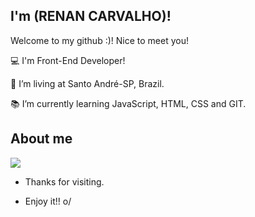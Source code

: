 
## I'm (RENAN CARVALHO)!

Welcome to my github :)! Nice to meet you! 
 
:computer: I'm Front-End Developer!

:house_with_garden: I’m living at Santo André-SP, Brazil.

:books: I’m currently learning JavaScript, HTML, CSS and GIT.


## About me

<img src="{https://img.shields.io/badge/LinkedIn-0077B5?style=for-the-badge&logo=linkedin&logoColor=white}"/>



- Thanks for visiting.

- Enjoy it!! o/



